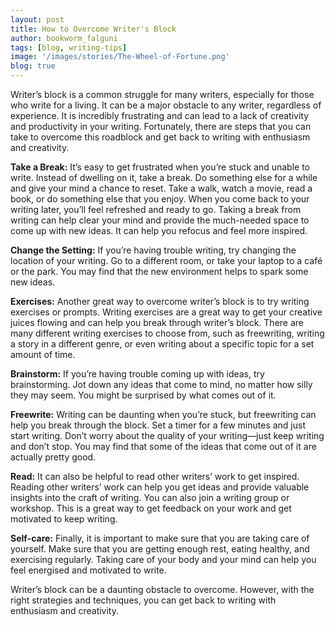 ```yaml
---
layout: post
title: How to Overcome Writer's Block
author: bookworm_falguni
tags: [blog, writing-tips]
image: '/images/stories/The-Wheel-of-Fortune.png'
blog: true
---
```

Writer’s block is a common struggle for many writers, especially for those who write for a living. It can be a major obstacle to any writer, regardless of experience. It is incredibly frustrating and can lead to a lack of creativity and productivity in your writing. Fortunately, there are steps that you can take to overcome this roadblock and get back to writing with enthusiasm and creativity. 

**Take a Break:** 
It’s easy to get frustrated when you’re stuck and unable to write. Instead of dwelling on it, take a break. Do something else for a while and give your mind a chance to reset. Take a walk, watch a movie, read a book, or do something else that you enjoy. When you come back to your writing later, you’ll feel refreshed and ready to go.
Taking a break from writing can help clear your mind and provide the much-needed space to come up with new ideas. It can help you refocus and feel more inspired. 

**Change the Setting:** 
If you’re having trouble writing, try changing the location of your writing. Go to a different room, or take your laptop to a café or the park. You may find that the new environment helps to spark some new ideas.

**Exercises:** 
Another great way to overcome writer’s block is to try writing exercises or prompts. Writing exercises are a great way to get your creative juices flowing and can help you break through writer’s block. There are many different writing exercises to choose from, such as freewriting, writing a story in a different genre, or even writing about a specific topic for a set amount of time.

**Brainstorm:** 
If you’re having trouble coming up with ideas, try brainstorming. Jot down any ideas that come to mind, no matter how silly they may seem. You might be surprised by what comes out of it.

**Freewrite:** 
Writing can be daunting when you’re stuck, but freewriting can help you break through the block. Set a timer for a few minutes and just start writing. Don’t worry about the quality of your writing—just keep writing and don’t stop. You may find that some of the ideas that come out of it are actually pretty good.

**Read:**
It can also be helpful to read other writers’ work to get inspired. Reading other writers’ work can help you get ideas and provide valuable insights into the craft of writing. You can also join a writing group or workshop. This is a great way to get feedback on your work and get motivated to keep writing. 

**Self-care:**
Finally, it is important to make sure that you are taking care of yourself. Make sure that you are getting enough rest, eating healthy, and exercising regularly. Taking care of your body and your mind can help you feel energised and motivated to write. 

Writer’s block can be a daunting obstacle to overcome. However, with the right strategies and techniques, you can get back to writing with enthusiasm and creativity. 

